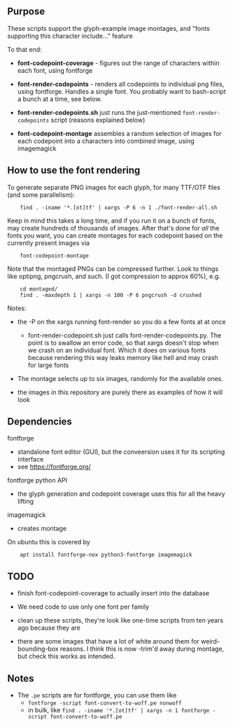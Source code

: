 
## Purpose

These scripts support the glyph-example image montages, and "fonts supporting this character include..." feature

To that end:
* **font-codepoint-coverage** - figures out the range of characters within each font, using fontforge

* **font-render-codepoints** - renders all codepoints to individual png files,  using fontforge. Handles a single font. You probably want to bash-script a bunch at a time, see below. 

* **font-render-codepoints.sh** just runs the just-mentioned `font-render-codepoints` script (reasons explained below)

* **font-codepoint-montage** assembles a random selection of images for each codepoint into a characters into combined image, using imagemagick


## How to use the font rendering

To generate separate PNG images for each glyph, for many TTF/OTF files (and some parallelism):

        find . -iname '*.[ot]tf' | xargs -P 6 -n 1 ./font-render-all.sh

Keep in mind this takes a long time, and if you run it on a bunch of fonts, may create hundreds of thousands of images.
After that's done for *all* the fonts you want, you can create montages for each codepoint based on the currently present images via

        font-codepoint-montage

 
Note that the montaged PNGs can be compressed further. Look to things like optipng, pngcrush, and such. (I got compression to approx 60%), e.g.

        cd montaged/
        find . -maxdepth 1 | xargs -n 100 -P 6 pngcrush -d crushed


Notes:
* the -P on the xargs running font-render so you do a few fonts at at once
  * font-render-codepoint.sh just calls font-render-codepoints.py. The point is to swallow an error code, so that xargs doesn't stop when we crash on an individual font. Which it does on various fonts because rendering this way leaks memory like hell and may crash for large fonts

* The montage selects up to six images, randomly for the available ones.

* the images in this repository are purely there as examples of how it will look


## Dependencies

fontforge
* standalone font editor (GUI), but the conveersion uses it for its scripting interface
* see https://fontforge.org/

fontforge python API
* the glyph generation and codepoint coverage uses this for all the heavy lifting

imagemagick
* creates montage


On ubuntu this is covered by

        apt install fontforge-nox python3-fontforge imagemagick



## TODO

* finish font-codepoint-coverage to actually insert into the database

* We need code to use only one font per family

* clean up these scripts, they're look like one-time scripts from ten years ago because they are

* there are some images that have a lot of white around them for weird-bounding-box reasons. I think this is now -trim'd away during montage, but check this works as intended.


## Notes

* The `.pe` scripts are for fontforge, you can use them like
  - `fontforge -script font-convert-to-woff.pe nonwoff`
  - in bulk, like `find . -iname '*.[ot]tf' | xargs -n 1 fontforge -script font-convert-to-woff.pe`


